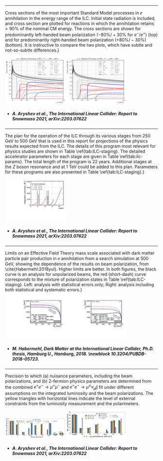 
 
-----
Cross sections of the most important Standard Model processes in $\ee$ annihilation in the energy range of the ILC.  Initial state radiation is included, and cross section are plotted for reactions in which the annihilation retains $>90\%$ of the nominal CM energy.  The cross sections are shown for predominantly left-handed beam polarization ($-80\% /+30\%$ for $e^-/e^+$) (top) and for  predominantly right-handed beam polarization ($+80\% /-30\%$) (bottom).  It is instructive to compare the two plots, which have subtle and not-so-subtle differences.}
 
[<img src="figures/ILC_m80_p30.png" width="200" />](figures/ILC_m80_p30.pdf)[<img src="figures/ILC_p80_m30.png" width="200" />](figures/ILC_p80_m30.pdf)

- ##### A. Aryshev et al., The International Linear Collider: Report to Snowmass 2021, arXiv:2203.07622 



 
-----
The plan for the operation of the ILC through its various stages from 250 GeV to 500 GeV that is used in this report for projections of the physics results expected from the ILC. The details of this program most relevant for physics studies are shown in Table \ref{tab:ILC-staging}.   The detailed accelerator parameters for each stage are given in Table \ref{tab:ilc-params}.   The total length of the program is 22 years.   Additional stages at the $Z$ boson resonance and at 1 TeV could be added to this plan.   Parameters for these programs are also presented in Table \ref{tab:ILC-staging}.}
 
[<img src="figures/lumi_H20-staged.png" width="200" />](figures/lumi_H20-staged.pdf)

- ##### A. Aryshev et al., The International Linear Collider: Report to Snowmass 2021, arXiv:2203.07622 



 
-----
Limits on an Effective Field Theory mass scale associated with dark matter particle pair production in $\ee$ annihilation from a search simulation at 500 GeV, showing the dependence of the results on beam polarization, from \cite{Habermehl:2018yul}.  Higher limits are better.   In both figures, the black curve is an analysis for unpolarized beams, the red (short-dash) curve corresponds to the mixture of  polarization states  in Table \ref{tab:ILC-staging}.    Left: analysis with statistical errors only; Right:  analysis including both statistical and systematic errors.}
 
[<img src="figures/vector_noSystematics.png" width="200" />](figures/vector_noSystematics.pdf)[<img src="figures/vector_withSystematics.png" width="200" />](figures/vector_withSystematics.pdf)

- ##### M. Habermehl, Dark Matter at the International Linear Collider, Ph.D. thesis, Hamburg U., Hamburg, 2018. \newblock 10.3204/PUBDB-2018-05723.  



 
-----
Precision to which (a) nuisance parameters, including the beam polarizations, and (b) 2-fermion physics parameters are determined from the combined $e^+e^-\to \mu^+ \mu^-$ and $e^+e^-\to \mu^{\pm} \nu_{\mu} jj$ fit under different assumptions on the integrated luminosity and the beam polarizations. The yellow triangles with horizontal lines indicate the level of external constraints from the luminosity measurement and the polarimeters.
 
[<img src="figures/nuisance_pars_2f4f.png" width="200" />](figures/nuisance_pars_2f4f.pdf)[<img src="figures/2f_pars_81to101_2f4f.png" width="200" />](figures/2f_pars_81to101_2f4f.pdf)

- ##### A. Aryshev et al., The International Linear Collider: Report to Snowmass 2021, arXiv:2203.07622 


